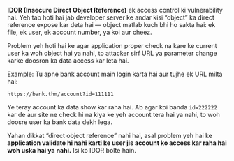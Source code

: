**IDOR (Insecure Direct Object Reference)** ek access control ki vulnerability hai. Yeh tab hoti hai jab developer server ke andar kisi “object” ka direct reference expose kar deta hai — object matlab kuch bhi ho sakta hai: ek file, ek user, ek account number, ya koi aur cheez.

Problem yeh hoti hai ke agar application proper check na kare ke current user ka woh object hai ya nahi, to attacker sirf URL ya parameter change karke doosron ka data access kar leta hai.

Example:
Tu apne bank account main login karta hai aur tujhe ek URL milta hai:

```
https://bank.thm/account?id=111111
```

Ye teray account ka data show kar raha hai. Ab agar koi banda `id=222222` kar de aur site ne check hi na kiya ke yeh account tera hai ya nahi, to woh doosre user ka bank data dekh lega.

Yahan dikkat “direct object reference” nahi hai, asal problem yeh hai ke **application validate hi nahi karti ke user jis account ko access kar raha hai woh uska hai ya nahi.** Isi ko IDOR bolte hain.

